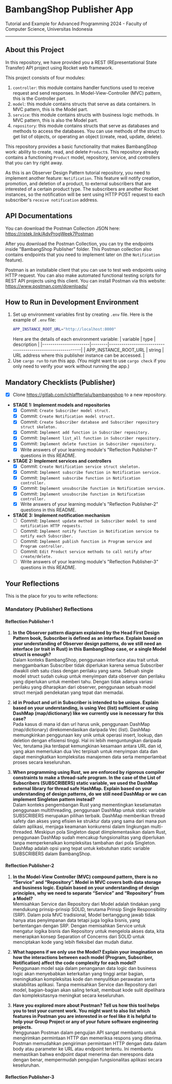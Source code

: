 # BambangShop Publisher App
Tutorial and Example for Advanced Programming 2024 - Faculty of Computer Science, Universitas Indonesia

---

## About this Project
In this repository, we have provided you a REST (REpresentational State Transfer) API project using Rocket web framework.

This project consists of four modules:
1.  `controller`: this module contains handler functions used to receive request and send responses.
    In Model-View-Controller (MVC) pattern, this is the Controller part.
2.  `model`: this module contains structs that serve as data containers.
    In MVC pattern, this is the Model part.
3.  `service`: this module contains structs with business logic methods.
    In MVC pattern, this is also the Model part.
4.  `repository`: this module contains structs that serve as databases and methods to access the databases.
    You can use methods of the struct to get list of objects, or operating an object (create, read, update, delete).

This repository provides a basic functionality that makes BambangShop work: ability to create, read, and delete `Product`s.
This repository already contains a functioning `Product` model, repository, service, and controllers that you can try right away.

As this is an Observer Design Pattern tutorial repository, you need to implement another feature: `Notification`.
This feature will notify creation, promotion, and deletion of a product, to external subscribers that are interested of a certain product type.
The subscribers are another Rocket instances, so the notification will be sent using HTTP POST request to each subscriber's `receive notification` address.

## API Documentations

You can download the Postman Collection JSON here: https://ristek.link/AdvProgWeek7Postman

After you download the Postman Collection, you can try the endpoints inside "BambangShop Publisher" folder.
This Postman collection also contains endpoints that you need to implement later on (the `Notification` feature).

Postman is an installable client that you can use to test web endpoints using HTTP request.
You can also make automated functional testing scripts for REST API projects using this client.
You can install Postman via this website: https://www.postman.com/downloads/

## How to Run in Development Environment
1.  Set up environment variables first by creating `.env` file.
    Here is the example of `.env` file:
    ```bash
    APP_INSTANCE_ROOT_URL="http://localhost:8000"
    ```
    Here are the details of each environment variable:
    | variable              | type   | description                                                |
    |-----------------------|--------|------------------------------------------------------------|
    | APP_INSTANCE_ROOT_URL | string | URL address where this publisher instance can be accessed. |
2.  Use `cargo run` to run this app.
    (You might want to use `cargo check` if you only need to verify your work without running the app.)

## Mandatory Checklists (Publisher)
-   [X] Clone https://gitlab.com/ichlaffterlalu/bambangshop to a new repository.
-   **STAGE 1: Implement models and repositories**
    -   [X] Commit: `Create Subscriber model struct.`
    -   [X] Commit: `Create Notification model struct.`
    -   [X] Commit: `Create Subscriber database and Subscriber repository struct skeleton.`
    -   [X] Commit: `Implement add function in Subscriber repository.`
    -   [X] Commit: `Implement list_all function in Subscriber repository.`
    -   [X] Commit: `Implement delete function in Subscriber repository.`
    -   [X] Write answers of your learning module's "Reflection Publisher-1" questions in this README.
-   **STAGE 2: Implement services and controllers**
    -   [x] Commit: `Create Notification service struct skeleton.`
    -   [x] Commit: `Implement subscribe function in Notification service.`
    -   [x] Commit: `Implement subscribe function in Notification controller.`
    -   [x] Commit: `Implement unsubscribe function in Notification service.`
    -   [x] Commit: `Implement unsubscribe function in Notification controller.`
    -   [x] Write answers of your learning module's "Reflection Publisher-2" questions in this README.
-   **STAGE 3: Implement notification mechanism**
    -   [ ] Commit: `Implement update method in Subscriber model to send notification HTTP requests.`
    -   [ ] Commit: `Implement notify function in Notification service to notify each Subscriber.`
    -   [ ] Commit: `Implement publish function in Program service and Program controller.`
    -   [ ] Commit: `Edit Product service methods to call notify after create/delete.`
    -   [ ] Write answers of your learning module's "Reflection Publisher-3" questions in this README.

## Your Reflections
This is the place for you to write reflections:

### Mandatory (Publisher) Reflections

#### Reflection Publisher-1
1. **In the Observer pattern diagram explained by the Head First Design Pattern book, Subscriber is defined as an interface. Explain based on your understanding of Observer design patterns, do we still need an interface (or trait in Rust) in this BambangShop case, or a single Model struct is enough?** <BR> 
Dalam konteks BambangShop, penggunaan interface atau trait untuk menggambarkan Subscriber tidak diperlukan karena semua Subscriber diwakili oleh satu class dengan perilaku yang sama. Sebuah single model struct sudah cukup untuk menyimpan data observer dan perilaku yang diperlukan untuk memberi tahu. Dengan tidak adanya variasi perilaku yang diharapkan dari observer, penggunaan sebuah model struct menjadi pendekatan yang tepat dan memadai.

2. **id in Product and url in Subscriber is intended to be unique. Explain based on your understanding, is using Vec (list) sufficient or using DashMap (map/dictionary) like we currently use is necessary for this case?** <BR>
Pada kasus di mana id dan url harus unik, penggunaan DashMap (map/dictionary) direkomendasikan daripada Vec (list). DashMap memungkinkan penggunaan key unik untuk operasi insert, lookup, dan deletion dengan efisiensi tinggi. Hal ini lebih menguntungkan daripada Vec, terutama jika terdapat kemungkinan kesamaan antara URL dan id, yang akan memerlukan dua Vec terpisah untuk menyimpan data dan dapat meningkatkan kompleksitas manajemen data serta memperlambat proses secara keseluruhan.

3. **When programming using Rust, we are enforced by rigorous compiler constraints to make a thread-safe program. In the case of the List of Subscribers (SUBSCRIBERS) static variable, we used the DashMap external library for thread safe HashMap. Explain based on your understanding of design patterns, do we still need DashMap or we can implement Singleton pattern instead?** <BR>
Dalam konteks pengembangan Rust yang mementingkan keselamatan penggunaan multithreading, penggunaan DashMap untuk static variable SUBSCRIBERS merupakan pilihan terbaik. DashMap memberikan thread safety dan akses yang efisien ke struktur data yang sama dari mana pun dalam aplikasi, menjaga keamanan konkurensi dalam lingkungan multi-threaded. Meskipun pola Singleton dapat diimplementasikan dalam Rust, penggunaan DashMap sudah mencakup fungsionalitas yang diperlukan tanpa memperkenalkan kompleksitas tambahan dari pola Singleton. DashMap adalah opsi yang tepat untuk kebutuhan static variable SUBSCRIBERS dalam BambangShop.

#### Reflection Publisher-2
1. **In the Model-View Controller (MVC) compound pattern, there is no “Service” and “Repository”. Model in MVC covers both data storage and business logic. Explain based on your understanding of design principles, why we need to separate “Service” and “Repository” from a Model?** <br>
Memisahkan Service dan Repository dari Model adalah tindakan yang mendukung prinsip-prinsip SOLID, terutama Prinsip Single Responsibility (SRP). Dalam pola MVC tradisional, Model bertanggung jawab tidak hanya atas penyimpanan data tetapi juga logika bisnis, yang bertentangan dengan SRP. Dengan memisahkan Service untuk mengatur logika bisnis dan Repository untuk mengelola akses data, kita menerapkan konsep Separation of Concerns dari SOLID untuk menciptakan kode yang lebih fleksibel dan mudah diatur.

2. **What happens if we only use the Model? Explain your imagination on how the interactions between each model (Program, Subscriber, Notification) affect the code complexity for each model?** <br>
Penggunaan model saja dalam penanganan data logic dan business logic akan menyebabkan keterkaitan yang tinggi antar bagian, meningkatkan kompleksitas kode dan menyulitkan perawatan serta skalabilitas aplikasi. Tanpa memisahkan Service dan Repository dari model, bagian-bagian akan saling terkait, membuat kode sulit dipelihara dan kompleksitasnya meningkat secara keseluruhan.

3. **Have you explored more about Postman? Tell us how this tool helps you to test your current work. You might want to also list which features in Postman you are interested in or feel like it is helpful to help your Group Project or any of your future software engineering projects.** <br>
Penggunaan Postman dalam pengujian API sangat membantu untuk mengirimkan permintaan HTTP dan memeriksa respons yang diterima. Postman memudahkan pengiriman permintaan HTTP dengan data dalam body atau parameter ke URL atau endpoint tertentu. Ini membantu memastikan bahwa endpoint dapat menerima dan merespons data dengan benar, mempermudah pengujian fungsionalitas aplikasi secara keseluruhan.

#### Reflection Publisher-3
